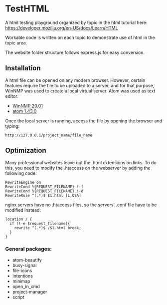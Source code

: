 # TestHTML

A html testing playground organized by topic in the html tutorial here: https://developer.mozilla.org/en-US/docs/Learn/HTML

Workable code is written on each topic to demonstrate use of html in the topic area.

The website folder structure follows express.js for easy conversion.

## Installation

A html file can be opened on any modern browser. However, certain features require the file to be uploaded to a server, and for that purpose, WinNMP was used to create a local virtual server. Atom was used as text editor.

* [WinNMP 20.01](https://winnmp.wtriple.com/)
* [atom 1.43.0](https://atom.io/)

Once the local server is running, access the file by opening the browser and typing:

```
http://127.0.0.1/project_name/file_name
```

## Optimization

Many professional websites leave out the .html extensions on links. To do this, you need to modify the .htaccess on the webserver by adding the following code:

```
RewriteEngine on
RewriteCond %{REQUEST_FILENAME} !-f
RewriteCond %{REQUEST_FILENAME} !-d
RewriteRule ^(.*)$ $1.html [L,QSA]
```

nginx servers have no .htaccess files, so the servers' .conf file have to be modified instead:

```
location / {
  if (!-e $request_filename){
    rewrite ^(.*)$ /$1.html break;
  }
}
```

### General packages:

* atom-beautify
* busy-signal
* file-icons
* intentions
* minimap
* open_in_cmd
* project-manager
* script
